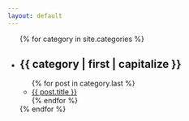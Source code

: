 ```yaml
---
layout: default
---
```


<ul>
{% for category in site.categories %}
  <li>
    <h2>{{ category | first | capitalize }}</h2>
    <ul>
    {% for post in category.last %}
      <li><a href="{{ post.url }}">{{ post.title }}</a></li>
    {% endfor %}
    </ul>
  </li>
{% endfor %}
</ul>
